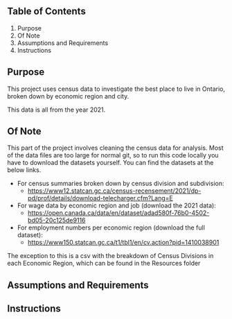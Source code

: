## Table of Contents

1. Purpose
2. Of Note
3. Assumptions and Requirements
4. Instructions

## Purpose

This project uses census data to investigate the best place to live in Ontario, broken down by economic region and city.

This data is all from the year 2021.

## Of Note

This part of the project involves cleaning the census data for analysis. Most of the data files are too large for normal git, so to run this code locally you have to download the datasets yourself. You can find the datasets at the below links.

* For census summaries broken down by census division and subdivision:
    * https://www12.statcan.gc.ca/census-recensement/2021/dp-pd/prof/details/download-telecharger.cfm?Lang=E
* For wage data by economic region and job (download the 2021 data):
    * https://open.canada.ca/data/en/dataset/adad580f-76b0-4502-bd05-20c125de9116
* For employment numbers per economic region (download the full dataset):
    * https://www150.statcan.gc.ca/t1/tbl1/en/cv.action?pid=1410038901

The exception to this is a csv with the breakdown of Census Divisions in each Economic Region, which can be found in the Resources folder

## Assumptions and Requirements 


## Instructions 